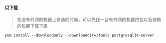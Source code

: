 #### 只下载

> 在没有外网的机器上安装的时候，可以先找一台有外网的机器把包以及依赖的包都下载下来

```shell
yum install --downloadonly --downloaddir=/tools postgresql14-server
```